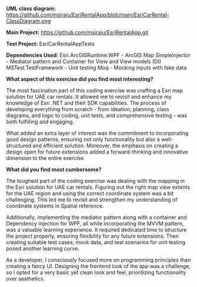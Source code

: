 **UML class diagram:** https://github.com/msiraju/EsriRentalApp/blob/main/EsriCarRental-ClassDiagram.png

**Main Project:** https://github.com/msiraju/EsriRentalApp.git

**Test Project:** EsriCarRentalAppTests

**Dependencies Used:** 
Esri.ArcGISRuntime.WPF - ArcGIS Map
SimpleInjector - Mediator pattern and Container for View and View models (DI)
MSTest.TestFramework - Unit testing
Moq - Mocking inputs with fake data


**What aspect of this exercise did you find most interesting?**

The most fascination part of this coding exercise was crafting a Esri map solution for UAE car rentals. It allowed me to revisit and enhance my knowledge of Esri .NET and their SDK capabilities. The process of developing everything from scratch - from ideation, planning, class diagrams, and logic to coding, unit tests, and comprehensive testing - was both fulfilling and engaging. 

What added an extra layer of interest was the commitment to incorporating good design patterns, ensuring not only functionality but also a well-structured and efficient solution. Moreover, the emphasis on creating a design open for future extensions added a forward-thinking and innovative dimension to the entire exercise.



**What did you find most cumbersome?**

The toughest part of the coding exercise was dealing with the mapping in the Esri solution for UAE car rentals. Figuring out the right map view extents for the UAE region and using the correct coordinate system was a bit challenging. This led me to revisit and strengthen my understanding of coordinate systems in Spatial reference.

Additionally, implementing the mediator pattern along with a container and Dependency injection for WPF, all while incorporating the MVVM pattern, was a valuable learning experience. It required dedicated time to structure the project properly, ensuring flexibility for any future extensions. Then creating suitable test cases, mock data, and test scenarios for unit testing posed another learning curve.

As a developer, I consciously focused more on programming principles than creating a fancy UI. Designing the frontend look of the app was a challenge, so I opted for a very basic yet clean look and feel, prioritizing functionality over aesthetics.

